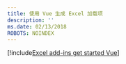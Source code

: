 ```yaml
---
title: 使用 Vue 生成 Excel 加载项
description: ''
ms.date: 02/13/2018
ROBOTS: NOINDEX
---
```


[!include[Excel add-ins get started Vue](../includes/file-get-started-excel-vue.md)]
